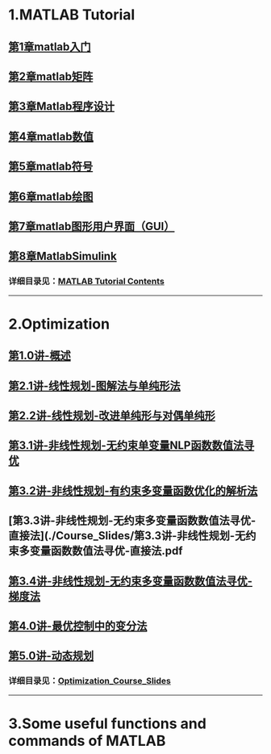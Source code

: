 # 1.MATLAB Tutorial
## [第1章matlab入门](./MATLAB_Tutorial/第1章matlab入门.pdf)
## [第2章matlab矩阵](./MATLAB_Tutorial/第2章matlab矩阵.pdf)
## [第3章Matlab程序设计](./MATLAB_Tutorial/第3章Matlab程序设计.pdf)
## [第4章matlab数值](./MATLAB_Tutorial/第4章matlab数值.pdf)
## [第5章matlab符号](./MATLAB_Tutorial/第5章matlab符号.pdf)
## [第6章matlab绘图](./MATLAB_Tutorial/第6章matlab绘图.pdf)
## [第7章matlab图形用户界面（GUI）](./MATLAB_Tutorial/第7章matlab图形用户界面（GUI）.pdf)
## [第8章MatlabSimulink](./MATLAB_Tutorial/第8章MatlabSimulink.pdf)
### 详细目录见：[MATLAB Tutorial Contents](./MATLAB_Tutorial/README.md)

---
# 2.Optimization
## [第1.0讲-概述](./Course_Slides/第1.0讲-概述.pdf)
## [第2.1讲-线性规划-图解法与单纯形法](./Course_Slides/第2.1讲-线性规划-图解法与单纯形法.pdf)
## [第2.2讲-线性规划-改进单纯形与对偶单纯形](./Course_Slides/第2.2讲-线性规划-改进单纯形与对偶单纯形.pdf)
## [第3.1讲-非线性规划-无约束单变量NLP函数数值法寻优](./Course_Slides/第3.1讲-非线性规划-无约束单变量NLP函数数值法寻优.pdf)
## [第3.2讲-非线性规划-有约束多变量函数优化的解析法](./Course_Slides/第3.2讲-非线性规划-有约束多变量函数优化的解析法.pdf)
## [第3.3讲-非线性规划-无约束多变量函数数值法寻优-直接法](./Course_Slides/第3.3讲-非线性规划-无约束多变量函数数值法寻优-直接法.pdf
## [第3.4讲-非线性规划-无约束多变量函数数值法寻优-梯度法](./Course_Slides/第3.4讲-非线性规划-无约束多变量函数数值法寻优-梯度法.pdf)
## [第4.0讲-最优控制中的变分法](./Course_Slides/第4.0讲-最优控制中的变分法.pdf)
## [第5.0讲-动态规划](./Course_Slides/第5.0讲-动态规划.pdf)
### 详细目录见：[Optimization_Course_Slides](./Optimization/README.md)
---
# 3.Some useful functions and commands of MATLAB
